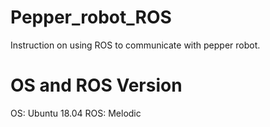 # Pepper_robot_ROS
Instruction on using ROS to communicate with pepper robot.
# OS and ROS Version
OS: Ubuntu 18.04
ROS: Melodic
